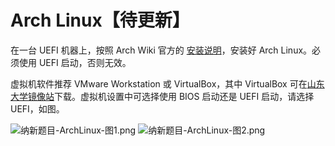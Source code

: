 # Arch Linux【待更新】

在一台 UEFI 机器上，按照 Arch Wiki 官方的 [安装说明](https://wiki.archlinux.org/index.php/Installation_guide)，安装好 Arch Linux。必须使用 UEFI 启动，否则无效。

虚拟机软件推荐 VMware Workstation 或 VirtualBox，其中 VirtualBox 可在[山东大学镜像站](https://intranet.mirrors.oops-sdu.cn/software/Windows/VirtualBox/)下载。虚拟机设置中可选择使用 BIOS 启动还是 UEFI 启动，请选择 UEFI，如图。

![纳新题目-ArchLinux-图1.png](http://ftp.oops-sdu.cn/oops/%E8%B5%84%E6%BA%90/2019%20%E7%BA%B3%E6%96%B0/%E7%BA%B3%E6%96%B0%E9%A2%98%E7%9B%AE-ArchLinux-%E5%9B%BE1.png)
![纳新题目-ArchLinux-图2.png](http://ftp.oops-sdu.cn/oops/%E8%B5%84%E6%BA%90/2019%20%E7%BA%B3%E6%96%B0/%E7%BA%B3%E6%96%B0%E9%A2%98%E7%9B%AE-ArchLinux-%E5%9B%BE2.png)
